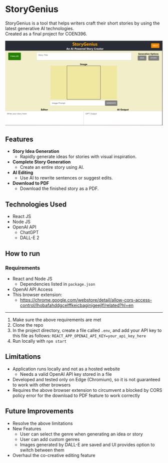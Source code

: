 # StoryGenius
StoryGenius is a tool that helps writers craft their short stories by using the latest 
generative AI technologies. \
Created as a final project for COEN396.

![storygenius_screenshot](public/storygenius_screenshot.png)

## Features
* **Story Idea Generation**
    * Rapidly generate ideas for stories with visual inspiration.
* **Complete Story Generation**
    * Create an entire story using AI.
* **AI Editing**
    * Use AI to rewrite sentences or suggest edits.
* **Download to PDF**
    * Download the finished story as a PDF.

## Technologies Used
* React JS
* Node JS
* OpenAI API
    * ChatGPT
    * DALL-E 2

## How to run
### Requirements
* React and Node JS
   * Dependencies listed in `package.json`
* OpenAI API Access
* This browser extension:
   * https://chrome.google.com/webstore/detail/allow-cors-access-control/lhobafahddgcelffkeicbaginigeejlf/related?hl=en
---
1. Make sure the above requirements are met
2. Clone the repo
3. In the project directory, create a file called `.env`, and add your API key to this file as follows:
   `REACT_APP_OPENAI_API_KEY=your_api_key_here`
4. Run locally with `npm start`

## Limitations
* Application runs locally and not as a hosted website
   * Needs a valid OpenAI API key stored in a file
* Developed and tested only on Edge (Chromium), so it is not guaranteed to work with other browsers
* Requires the above browser extension to circumvent a blocked by CORS policy error for the download to PDF feature to work correctly

## Future Improvements
* Resolve the above limitations
* New Features
   * User can select the genre when generating an idea or story
   * User can add custom genres
   * Images generated by DALL-E are saved and UI provides option to switch between them
* Overhaul the co-creative editing feature
